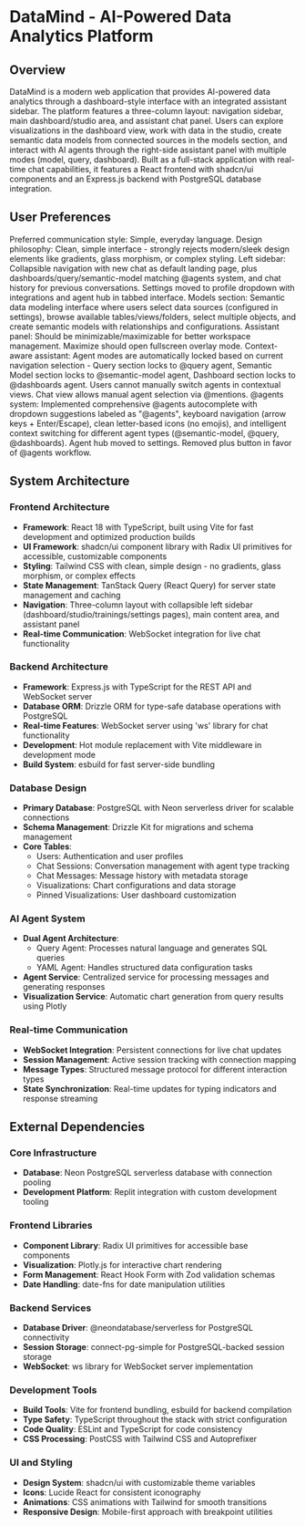# DataMind - AI-Powered Data Analytics Platform

## Overview

DataMind is a modern web application that provides AI-powered data analytics through a dashboard-style interface with an integrated assistant sidebar. The platform features a three-column layout: navigation sidebar, main dashboard/studio area, and assistant chat panel. Users can explore visualizations in the dashboard view, work with data in the studio, create semantic data models from connected sources in the models section, and interact with AI agents through the right-side assistant panel with multiple modes (model, query, dashboard). Built as a full-stack application with real-time chat capabilities, it features a React frontend with shadcn/ui components and an Express.js backend with PostgreSQL database integration.

## User Preferences

Preferred communication style: Simple, everyday language.
Design philosophy: Clean, simple interface - strongly rejects modern/sleek design elements like gradients, glass morphism, or complex styling.
Left sidebar: Collapsible navigation with new chat as default landing page, plus dashboards/query/semantic-model matching @agents system, and chat history for previous conversations. Settings moved to profile dropdown with integrations and agent hub in tabbed interface.
Models section: Semantic data modeling interface where users select data sources (configured in settings), browse available tables/views/folders, select multiple objects, and create semantic models with relationships and configurations.
Assistant panel: Should be minimizable/maximizable for better workspace management. Maximize should open fullscreen overlay mode.
Context-aware assistant: Agent modes are automatically locked based on current navigation selection - Query section locks to @query agent, Semantic Model section locks to @semantic-model agent, Dashboard section locks to @dashboards agent. Users cannot manually switch agents in contextual views. Chat view allows manual agent selection via @mentions.
@agents system: Implemented comprehensive @agents autocomplete with dropdown suggestions labeled as "@agents", keyboard navigation (arrow keys + Enter/Escape), clean letter-based icons (no emojis), and intelligent context switching for different agent types (@semantic-model, @query, @dashboards). Agent hub moved to settings. Removed plus button in favor of @agents workflow.

## System Architecture

### Frontend Architecture
- **Framework**: React 18 with TypeScript, built using Vite for fast development and optimized production builds
- **UI Framework**: shadcn/ui component library with Radix UI primitives for accessible, customizable components
- **Styling**: Tailwind CSS with clean, simple design - no gradients, glass morphism, or complex effects
- **State Management**: TanStack Query (React Query) for server state management and caching
- **Navigation**: Three-column layout with collapsible left sidebar (dashboard/studio/trainings/settings pages), main content area, and assistant panel
- **Real-time Communication**: WebSocket integration for live chat functionality

### Backend Architecture
- **Framework**: Express.js with TypeScript for the REST API and WebSocket server
- **Database ORM**: Drizzle ORM for type-safe database operations with PostgreSQL
- **Real-time Features**: WebSocket server using 'ws' library for chat functionality
- **Development**: Hot module replacement with Vite middleware in development mode
- **Build System**: esbuild for fast server-side bundling

### Database Design
- **Primary Database**: PostgreSQL with Neon serverless driver for scalable connections
- **Schema Management**: Drizzle Kit for migrations and schema management
- **Core Tables**:
  - Users: Authentication and user profiles
  - Chat Sessions: Conversation management with agent type tracking
  - Chat Messages: Message history with metadata storage
  - Visualizations: Chart configurations and data storage
  - Pinned Visualizations: User dashboard customization

### AI Agent System
- **Dual Agent Architecture**: 
  - Query Agent: Processes natural language and generates SQL queries
  - YAML Agent: Handles structured data configuration tasks
- **Agent Service**: Centralized service for processing messages and generating responses
- **Visualization Service**: Automatic chart generation from query results using Plotly

### Real-time Communication
- **WebSocket Integration**: Persistent connections for live chat updates
- **Session Management**: Active session tracking with connection mapping
- **Message Types**: Structured message protocol for different interaction types
- **State Synchronization**: Real-time updates for typing indicators and response streaming

## External Dependencies

### Core Infrastructure
- **Database**: Neon PostgreSQL serverless database with connection pooling
- **Development Platform**: Replit integration with custom development tooling

### Frontend Libraries
- **Component Library**: Radix UI primitives for accessible base components
- **Visualization**: Plotly.js for interactive chart rendering
- **Form Management**: React Hook Form with Zod validation schemas
- **Date Handling**: date-fns for date manipulation utilities

### Backend Services
- **Database Driver**: @neondatabase/serverless for PostgreSQL connectivity
- **Session Storage**: connect-pg-simple for PostgreSQL-backed session storage
- **WebSocket**: ws library for WebSocket server implementation

### Development Tools
- **Build Tools**: Vite for frontend bundling, esbuild for backend compilation
- **Type Safety**: TypeScript throughout the stack with strict configuration
- **Code Quality**: ESLint and TypeScript for code consistency
- **CSS Processing**: PostCSS with Tailwind CSS and Autoprefixer

### UI and Styling
- **Design System**: shadcn/ui with customizable theme variables
- **Icons**: Lucide React for consistent iconography
- **Animations**: CSS animations with Tailwind for smooth transitions
- **Responsive Design**: Mobile-first approach with breakpoint utilities